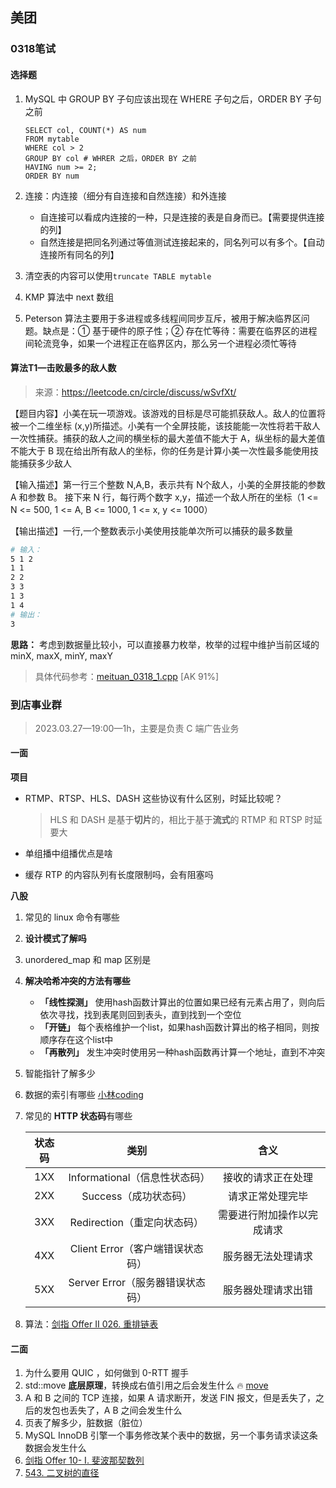 ## 美团

### 0318笔试

#### 选择题

1. MySQL 中 GROUP BY 子句应该出现在 WHERE 子句之后，ORDER BY 子句之前

   ```mysql
   SELECT col, COUNT(*) AS num
   FROM mytable
   WHERE col > 2
   GROUP BY col # WHRER 之后，ORDER BY 之前
   HAVING num >= 2;
   ORDER BY num 
   ```

2. 连接：内连接（细分有自连接和自然连接）和外连接

   - 自连接可以看成内连接的一种，只是连接的表是自身而已。【需要提供连接的列】
   - 自然连接是把同名列通过等值测试连接起来的，同名列可以有多个。【自动连接所有同名的列】

3. 清空表的内容可以使用`truncate TABLE mytable`
4. KMP 算法中 next 数组
5. Peterson 算法主要用于多进程或多线程间同步互斥，被用于解决临界区问题。缺点是：① 基于硬件的原子性；② 存在忙等待：需要在临界区的进程间轮流竞争，如果一个进程正在临界区内，那么另一个进程必须忙等待



#### 算法T1—击败最多的敌人数

> 来源：https://leetcode.cn/circle/discuss/wSvfXt/

【题目内容】小美在玩一项游戏。该游戏的目标是尽可能抓获敌人。敌人的位置将被一个二维坐标 (x,y)所描述。小美有一个全屏技能，该技能能一次性将若干敌人一次性捕获。捕获的敌人之间的横坐标的最大差值不能大于 A，纵坐标的最大差值不能大于 B 现在给出所有敌人的坐标，你的任务是计算小美一次性最多能使用技能捕获多少敌人

【输入描述】第一行三个整数 N,A,B，表示共有 N个敌人，小美的全屏技能的参数 A 和参数 B。
接下来 N 行，每行两个数字 x,y，描述一个敌人所在的坐标（1 <= N <= 500, 1 <= A, B <= 1000, 1 <= x, y <= 1000）

【输出描述】一行,一个整数表示小美使用技能单次所可以捕获的最多数量

```bash
# 输入：
5 1 2
1 1
2 2
3 3
1 3
1 4
# 输出：
3
```

**思路：** 考虑到数据量比较小，可以直接暴力枚举，枚举的过程中维护当前区域的 minX, maxX, minY, maxY

> 具体代码参考：[meituan_0318_1.cpp](code/meituan_0318_1.cpp)  [AK 91%]



### 到店事业群

> 2023.03.27—19:00—1h，主要是负责 C 端广告业务

#### 一面

**项目**

- RTMP、RTSP、HLS、DASH 这些协议有什么区别，时延比较呢？

  > HLS 和 DASH 是基于**切片**的，相比于基于**流式**的 RTMP 和 RTSP 时延要大

- 单组播中组播优点是啥
- 缓存 RTP 的内容队列有长度限制吗，会有阻塞吗

**八股**

1. 常见的 linux 命令有哪些

2. **设计模式了解吗**

3. unordered_map  和 map 区别是

4. **解决哈希冲突的方法有哪些**

   - **「线性探测」** 使用hash函数计算出的位置如果已经有元素占用了，则向后依次寻找，找到表尾则回到表头，直到找到一个空位
   - **「开链」** 每个表格维护一个list，如果hash函数计算出的格子相同，则按顺序存在这个list中
   - **「再散列」** 发生冲突时使用另一种hash函数再计算一个地址，直到不冲突

5. 智能指针了解多少

6. 数据的索引有哪些 [小林coding](https://xiaolincoding.com/mysql/index/index_interview.html)

7. 常见的 **HTTP 状态码**有哪些

   | 状态码 |               类别               |            含义            |
   | :----: | :------------------------------: | :------------------------: |
   |  1XX   |  Informational（信息性状态码）   |     接收的请求正在处理     |
   |  2XX   |      Success（成功状态码）       |      请求正常处理完毕      |
   |  3XX   |   Redirection（重定向状态码）    | 需要进行附加操作以完成请求 |
   |  4XX   | Client Error（客户端错误状态码） |     服务器无法处理请求     |
   |  5XX   | Server Error（服务器错误状态码） |     服务器处理请求出错     |

8. 算法：[剑指 Offer II 026. 重排链表](https://leetcode.cn/problems/LGjMqU/)



#### 二面

1. 为什么要用 QUIC ，如何做到 0-RTT 握手
2. std::move **底层原理**，转换成右值引用之后会发生什么 :fire: [move](https://github.com/EricPengShuai/Interview/blob/main/STL/README.md#move)
3. A 和 B 之间的 TCP 连接，如果 A 请求断开，发送 FIN 报文，但是丢失了，之后的发包也丢失了，A B 之间会发生什么
4. 页表了解多少，脏数据（脏位）
5. MySQL InnoDB 引擎一个事务修改某个表中的数据，另一个事务请求读这条数据会发生什么
6. [剑指 Offer 10- I. 斐波那契数列](https://leetcode.cn/problems/fei-bo-na-qi-shu-lie-lcof/)
7. [543. 二叉树的直径](https://leetcode.cn/problems/diameter-of-binary-tree/)

